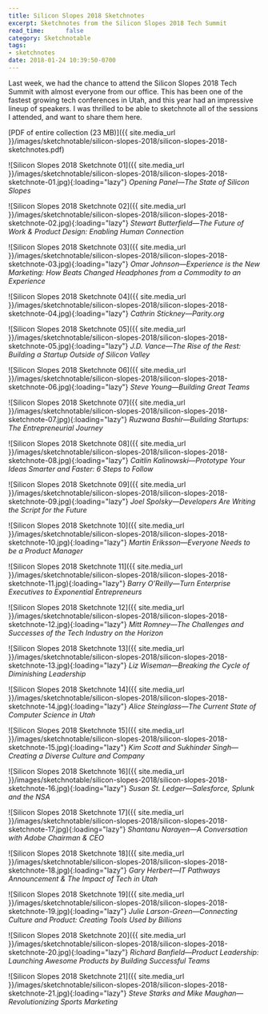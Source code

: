 ```yaml
---
title: Silicon Slopes 2018 Sketchnotes
excerpt: Sketchnotes from the Silicon Slopes 2018 Tech Summit
read_time:      false
category: Sketchnotable
tags:
- sketchnotes
date: 2018-01-24 10:39:50-0700
---
```


Last week, we had the chance to attend the Silicon Slopes 2018 Tech Summit with almost everyone from our office. This has been one of the fastest growing tech conferences in Utah, and this year had an impressive lineup of speakers. I was thrilled to be able to sketchnote all of the sessions I attended, and want to share them here.

[PDF of entire collection (23 MB)]({{ site.media_url }}/images/sketchnotable/silicon-slopes-2018/silicon-slopes-2018-sketchnotes.pdf)

![Silicon Slopes 2018 Sketchnote 01]({{ site.media_url }}/images/sketchnotable/silicon-slopes-2018/silicon-slopes-2018-sketchnote-01.jpg){:loading="lazy"}
_Opening Panel—The State of Silicon Slopes_

![Silicon Slopes 2018 Sketchnote 02]({{ site.media_url }}/images/sketchnotable/silicon-slopes-2018/silicon-slopes-2018-sketchnote-02.jpg){:loading="lazy"}
_Stewart Butterfield—The Future of Work & Product Design: Enabling Human Connection_

![Silicon Slopes 2018 Sketchnote 03]({{ site.media_url }}/images/sketchnotable/silicon-slopes-2018/silicon-slopes-2018-sketchnote-03.jpg){:loading="lazy"}
_Omar Johnson—Experience is the New Marketing: How Beats Changed Headphones from a Commodity to an Experience_

![Silicon Slopes 2018 Sketchnote 04]({{ site.media_url }}/images/sketchnotable/silicon-slopes-2018/silicon-slopes-2018-sketchnote-04.jpg){:loading="lazy"}
_Cathrin Stickney—Parity.org_

![Silicon Slopes 2018 Sketchnote 05]({{ site.media_url }}/images/sketchnotable/silicon-slopes-2018/silicon-slopes-2018-sketchnote-05.jpg){:loading="lazy"}
_J.D. Vance—The Rise of the Rest: Building a Startup Outside of Silicon Valley_

![Silicon Slopes 2018 Sketchnote 06]({{ site.media_url }}/images/sketchnotable/silicon-slopes-2018/silicon-slopes-2018-sketchnote-06.jpg){:loading="lazy"}
_Steve Young—Building Great Teams_

![Silicon Slopes 2018 Sketchnote 07]({{ site.media_url }}/images/sketchnotable/silicon-slopes-2018/silicon-slopes-2018-sketchnote-07.jpg){:loading="lazy"}
_Ruzwana Bashir—Building Startups: The Entrepreneurial Journey_

![Silicon Slopes 2018 Sketchnote 08]({{ site.media_url }}/images/sketchnotable/silicon-slopes-2018/silicon-slopes-2018-sketchnote-08.jpg){:loading="lazy"}
_Caitlin Kalinowski—Prototype Your Ideas Smarter and Faster: 6 Steps to Follow_

![Silicon Slopes 2018 Sketchnote 09]({{ site.media_url }}/images/sketchnotable/silicon-slopes-2018/silicon-slopes-2018-sketchnote-09.jpg){:loading="lazy"}
_Joel Spolsky—Developers Are Writing the Script for the Future_

![Silicon Slopes 2018 Sketchnote 10]({{ site.media_url }}/images/sketchnotable/silicon-slopes-2018/silicon-slopes-2018-sketchnote-10.jpg){:loading="lazy"}
_Martin Eriksson—Everyone Needs to be a Product Manager_

![Silicon Slopes 2018 Sketchnote 11]({{ site.media_url }}/images/sketchnotable/silicon-slopes-2018/silicon-slopes-2018-sketchnote-11.jpg){:loading="lazy"}
_Barry O’Reilly—Turn Enterprise Executives to Exponential Entrepreneurs_

![Silicon Slopes 2018 Sketchnote 12]({{ site.media_url }}/images/sketchnotable/silicon-slopes-2018/silicon-slopes-2018-sketchnote-12.jpg){:loading="lazy"}
_Mitt Romney—The Challenges and Successes of the Tech Industry on the Horizon_

![Silicon Slopes 2018 Sketchnote 13]({{ site.media_url }}/images/sketchnotable/silicon-slopes-2018/silicon-slopes-2018-sketchnote-13.jpg){:loading="lazy"}
_Liz Wiseman—Breaking the Cycle of Diminishing Leadership_

![Silicon Slopes 2018 Sketchnote 14]({{ site.media_url }}/images/sketchnotable/silicon-slopes-2018/silicon-slopes-2018-sketchnote-14.jpg){:loading="lazy"}
_Alice Steinglass—The Current State of Computer Science in Utah_

![Silicon Slopes 2018 Sketchnote 15]({{ site.media_url }}/images/sketchnotable/silicon-slopes-2018/silicon-slopes-2018-sketchnote-15.jpg){:loading="lazy"}
_Kim Scott and Sukhinder Singh—Creating a Diverse Culture and Company_

![Silicon Slopes 2018 Sketchnote 16]({{ site.media_url }}/images/sketchnotable/silicon-slopes-2018/silicon-slopes-2018-sketchnote-16.jpg){:loading="lazy"}
_Susan St. Ledger—Salesforce, Splunk and the NSA_

![Silicon Slopes 2018 Sketchnote 17]({{ site.media_url }}/images/sketchnotable/silicon-slopes-2018/silicon-slopes-2018-sketchnote-17.jpg){:loading="lazy"}
_Shantanu Narayen—A Conversation with Adobe Chairman & CEO_

![Silicon Slopes 2018 Sketchnote 18]({{ site.media_url }}/images/sketchnotable/silicon-slopes-2018/silicon-slopes-2018-sketchnote-18.jpg){:loading="lazy"}
_Gary Herbert—IT Pathways Announcement & The Impact of Tech in Utah_

![Silicon Slopes 2018 Sketchnote 19]({{ site.media_url }}/images/sketchnotable/silicon-slopes-2018/silicon-slopes-2018-sketchnote-19.jpg){:loading="lazy"}
_Julie Larson-Green—Connecting Culture and Product: Creating Tools Used by Billions_

![Silicon Slopes 2018 Sketchnote 20]({{ site.media_url }}/images/sketchnotable/silicon-slopes-2018/silicon-slopes-2018-sketchnote-20.jpg){:loading="lazy"}
_Richard Banfield—Product Leadership: Launching Awesome Products by Building Successful Teams_

![Silicon Slopes 2018 Sketchnote 21]({{ site.media_url }}/images/sketchnotable/silicon-slopes-2018/silicon-slopes-2018-sketchnote-21.jpg){:loading="lazy"}
_Steve Starks and Mike Maughan—Revolutionizing Sports Marketing_
